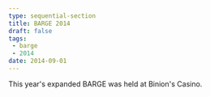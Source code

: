 ```yaml
---
type: sequential-section
title: BARGE 2014
draft: false
tags:
 - barge
 - 2014
date: 2014-09-01
---
```


This year's expanded BARGE was held at Binion's Casino.
